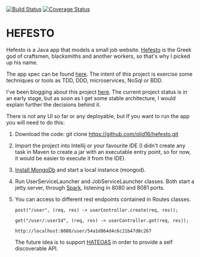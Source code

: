 [![Build Status](https://travis-ci.org/olid16/hefesto.svg?branch=master)](https://travis-ci.org/olid16/hefesto)
[![Coverage Status](https://img.shields.io/coveralls/olid16/hefesto.svg)](https://coveralls.io/r/olid16/hefesto)

# HEFESTO
Hefesto is a Java app that models a small job website. [Hefesto](http://en.wikipedia.org/wiki/Hephaestus) is the Greek god of craftsmen, blacksmiths and another workers, so that's why I picked up his name.

The app spec can be found [here](https://github.com/TheLadders/object-calisthenics#exercise). The intent of this project is exercise some techniques or tools as TDD, DDD, microservices, NoSql or BDD.

I've been blogging about this project [here](olid16.github.io). The current project status is in an early stage, but as soon as I get some stable architecture, I would explain further the decisions behind it.

There is not any UI so far or any deployable, but If you want to run the app you will need to do this:

1. Download the code: git clone https://github.com/olid16/hefesto.git
2. Import the project into Intellij or your favourite IDE (I didn't create any task in Maven to create a jar with an executable entry point, so for now, it would be easier to execute it from the IDE).
3. [Install MongoDb](http://docs.mongodb.org/manual/installation/) and start a local instance (mongod).
4. Run UserServiceLauncher and JobServiceLauncher classes. Both start a jetty server, through [Spark](http://sparkjava.com/), listening in 8080 and 8081 ports.
5. You can access to different rest endpoints contained in Routes classes.
    
	`post("/user", (req, res) -> userController.create(req, res));`

	`get("/user/:userId", (req, res) -> userController.get(req, res));`
	
	`http://localhost:8080/user/54a1d864d4c6c21b47d8c267`
	
	The future idea is to support [HATEOAS](http://en.wikipedia.org/wiki/HATEOAS) in order to provide a self discoverable API.
